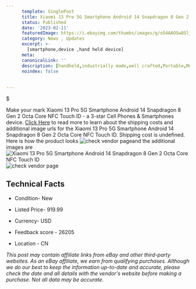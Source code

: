 ```yaml
---
      template: SinglePost
      title: Xiaomi 13 Pro 5G Smartphone Android 14 Snapdragon 8 Gen 2 Octa Core NFC Touch ID
      status: Published
      date: '2023-02-11'
      featuredImage: https://i.ebayimg.com/thumbs/images/g/o54AAOSw8SljlqKk/s-l225.jpg
      category: News , Updates
      excerpt: >-
        [smartphone,device ,hand held device]
      meta:
      canonicalLink: ''
      description: [handheld,industrially made,well crafted,Portable,Mobile,Compact,Convenient,Lightweight,Maneuverable,Man-portable,Miniature,Carriable,Hand-held,Light,Holdable,Transportable,Mobile device,Pocket-sized,On-the-go,Wireless,Cordless,Compact size,Convenient size, smartphone,device ,hand held device]
      noindex: false
      
        
---
```

$

Make your mark Xiaomi 13 Pro 5G Smartphone Android 14 Snapdragon 8 Gen 2 Octa Core NFC Touch ID - a 3-star Cell Phones & Smartphones device. [Click Here](https://www.ebay.com/itm/204183396548?hash=item2f8a4760c4%3Ag%3Ao54AAOSw8SljlqKk&mkevt=1&mkcid=1&mkrid=711-53200-19255-0&campid=%253CePNCampaignId%253E&customid=%253CreferenceId%253E&toolid=10049) to read more to learn about the shipping costs and additional image urls for the Xiaomi 13 Pro 5G Smartphone Android 14 Snapdragon 8 Gen 2 Octa Core NFC Touch ID. Shipping cost is undefined. Here is how the product looks ![check vendor page](https://i.ebayimg.com/thumbs/images/g/o54AAOSw8SljlqKk/s-l225.jpg)and the additional images are![Xiaomi 13 Pro 5G Smartphone Android 14 Snapdragon 8 Gen 2 Octa Core NFC Touch ID](https://i.ebayimg.com/images/g/o54AAOSw8SljlqKk/s-l960.jpg)![check vendor page](https://origin-galleryplus.ebayimg.com/ws/web/204183396548_2_0_1/225x225.jpg,https://origin-galleryplus.ebayimg.com/ws/web/204183396548_3_0_1/225x225.jpg,https://origin-galleryplus.ebayimg.com/ws/web/204183396548_4_0_1/225x225.jpg,https://origin-galleryplus.ebayimg.com/ws/web/204183396548_5_0_1/225x225.jpg,https://origin-galleryplus.ebayimg.com/ws/web/204183396548_6_0_1/225x225.jpg,https://origin-galleryplus.ebayimg.com/ws/web/204183396548_7_0_1/225x225.jpg,https://origin-galleryplus.ebayimg.com/ws/web/204183396548_8_0_1/225x225.jpg,https://origin-galleryplus.ebayimg.com/ws/web/204183396548_9_0_1/225x225.jpg,https://origin-galleryplus.ebayimg.com/ws/web/204183396548_10_0_1/225x225.jpg)



 ## Technical Facts 



     
      

 - Condition- New 


      

 - Listed Price- 919.99 


      

 - Currency- USD 


      

 - Feedback score - 26205 


      

 - Location - CN 


      
      

 *_This post may contain affiliate links from eBay and other third-party websites. As an eBay affiliate, we earn from qualifying purchases. Although we do our best to keep the information up-to-date and accurate, please check the date and all details with the vendor's website before making a purchase. Not all data may be accurate._*






